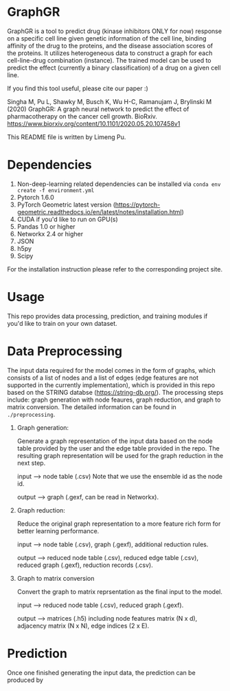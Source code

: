 # GraphGR

GraphGR is a tool to predict drug (kinase inhibitors ONLY for now) response on a specific cell line given genetic information of the cell line, binding affinity of the drug to the proteins, and the disease association scores of the proteins. It utilizes heterogeneous data to construct a graph for each cell-line-drug combination (instance). The trained model can be used to predict the effect (currently a binary classification) of a drug on a given cell line.

If you find this tool useful, please cite our paper :)

Singha M, Pu L, Shawky M, Busch K, Wu H-C, Ramanujam J, Brylinski M (2020) GraphGR: A graph neural network to predict the effect of pharmacotherapy on the cancer cell growth. BioRxiv. https://www.biorxiv.org/content/10.1101/2020.05.20.107458v1

This README file is written by Limeng Pu.

# Dependencies

1. Non-deep-learning related dependencies can be installed via `conda env create -f environment.yml`
2. Pytorch 1.6.0
3. PyTorch Geometric latest version (https://pytorch-geometric.readthedocs.io/en/latest/notes/installation.html)
4. CUDA if you'd like to run on GPU(s)
5. Pandas 1.0 or higher
6. Networkx 2.4 or higher
7. JSON
8. h5py
9. Scipy

For the installation instruction please refer to the corresponding project site.

# Usage

This repo provides data processing, prediction, and training modules if you'd like to train on your own dataset. 

# Data Preprocessing

The input data required for the model comes in the form of graphs, which consists of a list of nodes and a list of edges (edge features are not supported in the currently implementation), which is provided in this repo based on the STRING databse (https://string-db.org/). The processing steps include: graph generation with node feaures, graph reduction, and graph to matrix conversion. The detailed information can be found in `./preprocessing`.

1. Graph generation: 

    Generate a graph representation of the input data based on the node table provided by the user and the edge table provided in the repo. The resulting graph representation will be used for the graph reduction in the next step.

    input --> node table (.csv) Note that we use the ensemble id as the node id.
    
    output --> graph (.gexf, can be read in Networkx).

2. Graph reduction:

    Reduce the original graph representation to a more feature rich form for better learning performance.

    input --> node table (.csv), graph (.gexf), additional reduction rules.

    output --> reduced node table (.csv), reduced edge table (.csv), reduced graph (.gexf), reduction records (.csv).

3. Graph to matrix conversion

    Convert the graph to matrix reprsentation as the final input to the model.

    input --> reduced node table (.csv), reduced graph (.gexf).

    output --> matrices (.h5) including node features matrix (N x d), adjacency matrix (N x N), edge indices (2 x E).

# Prediction

Once one finished generating the input data, the prediction can be produced by 
